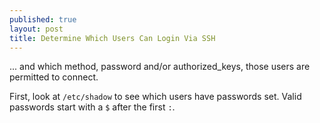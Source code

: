 ```yaml
---
published: true
layout: post
title: Determine Which Users Can Login Via SSH
---
```


... and which method, password and/or authorized_keys, those users are permitted to connect.

First, look at `/etc/shadow` to see which users have passwords set. Valid passwords start with a `$` after the first `:`.

